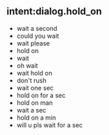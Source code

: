 ## intent:dialog.hold_on
- wait a second
- could you wait
- wait please
- hold on
- wait
- oh wait
- wait hold on
- don't rush
- wait one sec
- hold on for a sec
- hold on man
- wait a sec
- hold on a min
- will u pls wait for a sec
